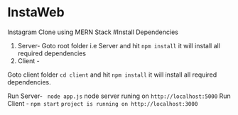 # InstaWeb
Instagram Clone using MERN Stack
#Install Dependencies 
1. Server-
Goto root folder i.e Server and hit `npm install` it will install all required dependencies
2. Client -

Goto client  folder 
`cd client` and hit `npm install` it will install all required dependencies.

Run Server- ` node app.js` node server runing on `http://localhost:5000`
Run Client - `npm start`
 `project is running on http://localhost:3000`
 
 
 
